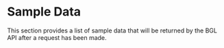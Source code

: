 # Sample Data

This section provides a list of sample data that will be returned by the BGL API after a request has been made.
